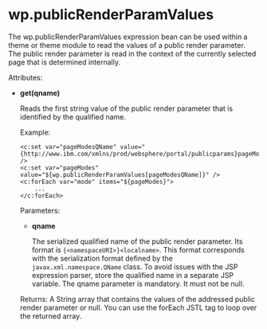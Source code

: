# wp.publicRenderParamValues 

The wp.publicRenderParamValues expression bean can be used within a theme or theme module to read the values of a public render parameter. The public render parameter is read in the context of the currently selected page that is determined internally.

Attributes:

-   **get\(qname\)**

    Reads the first string value of the public render parameter that is identified by the qualified name.

    Example:

    ```
    <c:set var="pageModesQName" value="{http://www.ibm.com/xmlns/prod/websphere/portal/publicparams}pageMode" />
    <c:set var="pageModes" value="${wp.publicRenderParamValues[pageModesQName]}" />
    <c:forEach var="mode" items="${pageModes}">
        ...
    </c:forEach>
    
    ```

    Parameters:

    -   **qname**

        The serialized qualified name of the public render parameter. Its format is `{<namespaceURI>}<localname>`. This format corresponds with the serialization format defined by the `javax.xml.namespace.QName` class. To avoid issues with the JSP expression parser, store the qualified name in a separate JSP variable. The qname parameter is mandatory. It must not be null.

    Returns: A String array that contains the values of the addressed public render parameter or null. You can use the forEach JSTL tag to loop over the returned array.


